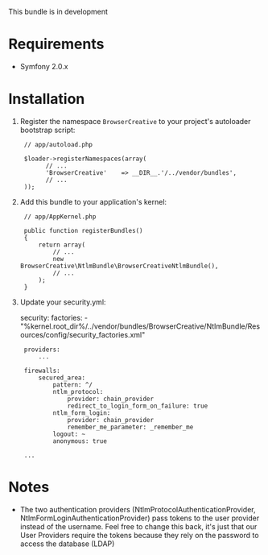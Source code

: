 This bundle is in development

Requirements
============

* Symfony 2.0.x

Installation
============

1. Register the namespace `BrowserCreative` to your project's autoloader bootstrap script:

        // app/autoload.php

        $loader->registerNamespaces(array(
              // ...
              'BrowserCreative'    => __DIR__.'/../vendor/bundles',
              // ...
        ));

2. Add this bundle to your application's kernel:

        // app/AppKernel.php

        public function registerBundles()
        {
            return array(
                // ...
                new BrowserCreative\NtlmBundle\BrowserCreativeNtlmBundle(),
                // ...
            );
        }


3. Update your security.yml:

    security:
        factories:
            - "%kernel.root_dir%/../vendor/bundles/BrowserCreative/NtlmBundle/Resources/config/security_factories.xml"

        providers:
            ...

        firewalls:
            secured_area:
                pattern: ^/
                ntlm_protocol:
                    provider: chain_provider
                    redirect_to_login_form_on_failure: true
                ntlm_form_login:
                    provider: chain_provider
                    remember_me_parameter: _remember_me
                logout: ~
                anonymous: true
        
        ...


Notes
=====
* The two authentication providers (NtlmProtocolAuthenticationProvider, NtlmFormLoginAuthenticationProvider) pass 
tokens to the user provider instead of the username. Feel free to change this back, it's just that our User Providers 
require the tokens because they rely on the password to access the database (LDAP)


